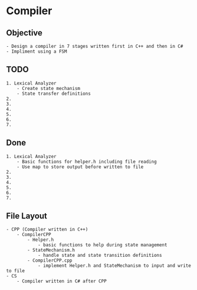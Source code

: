 # Compiler

## Objective
    - Design a compiler in 7 stages written first in C++ and then in C#
    - Impliment using a FSM

## TODO
    1. Lexical Analyzer
        - Create state mechanism
        - State transfer definitions
    2.
    3.
    4.
    5.
    6.
    7.

## Done
    1. Lexical Analyzer
        - Basic functions for helper.h including file reading
        - Use map to store output before written to file
    2.
    3.
    4.
    5.
    6.
    7.

## File Layout
    - CPP (Compiler written in C++)
        - CompilerCPP
            - Helper.h
                - basic functions to help during state management
            - StateMechanism.h
                - handle state and state transition definitions
            - CompilerCPP.cpp
                - implement Helper.h and StateMechanism to input and write to file
    - CS 
        - Compiler written in C# after CPP
